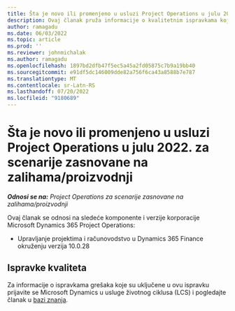 ```yaml
---
title: Šta je novo ili promenjeno u usluzi Project Operations u julu 2022. za scenarije zasnovane na zalihama/proizvodnji
description: Ovaj članak pruža informacije o kvalitetnim ispravkama koje su dostupne u izdanju korporacije Microsoft u julu Dynamics 365 Project Operations 2022.
author: ramagadu
ms.date: 06/03/2022
ms.topic: article
ms.prod: ''
ms.reviewer: johnmichalak
ms.author: ramagadu
ms.openlocfilehash: 1897bd2dfb47f5ec5a45a2fd05875c7b9a19bb40
ms.sourcegitcommit: e91df5dc146009dde82a756f6ca43a8588b7e787
ms.translationtype: MT
ms.contentlocale: sr-Latn-RS
ms.lasthandoff: 07/20/2022
ms.locfileid: "9180689"
---
```

# <a name="whats-new-or-changed-in-project-operations-july-2022-for-stockedproduction-based-scenarios"></a>Šta je novo ili promenjeno u usluzi Project Operations u julu 2022. za scenarije zasnovane na zalihama/proizvodnji

_**Odnosi se na:** Project Operations za scenarije zasnovane na zalihama/proizvodnji_

Ovaj članak se odnosi na sledeće komponente i verzije korporacije Microsoft Dynamics 365 Project Operations:

- Upravljanje projektima i računovodstvo u Dynamics 365 Finance okruženju verzija 10.0.28

## <a name="quality-updates"></a>Ispravke kvaliteta

Za informacije o ispravkama grešaka koje su uključene u ovu ispravku prijavite se Microsoft Dynamics u usluge životnog ciklusa (LCS) i pogledajte članak u [bazi znanja](https://fix.lcs.dynamics.com/Issue/Details?bugId=694438).
